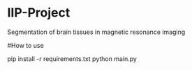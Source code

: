 # IIP-Project
Segmentation of brain tissues in magnetic resonance imaging

#How to use

pip install -r requirements.txt
python main.py
